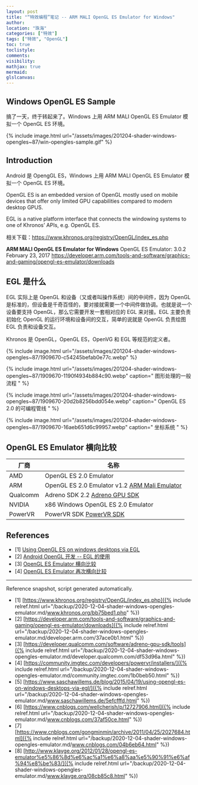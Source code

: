 ```yaml
---
layout: post
title: "“特效编程”笔记 -- ARM MALI OpenGL ES Emulator for Windows"
author:
location: "珠海"
categories: ["特效"]
tags: ["特效", "OpenGL"]
toc: true
toclistyle:
comments:
visibility:
mathjax: true
mermaid:
glslcanvas:
---
```



## Windows OpenGL ES Sample

搞了一天，终于转起来了。Windows 上用 ARM MALI OpenGL ES Emulator 模拟一个 OpenGL ES 环境。

{% include image.html url="/assets/images/201204-shader-windows-opengles~87/win-opengles-sample.gif" %}


## Introduction

Android 是 OpengGL ES，Windows 上用 ARM MALI OpenGL ES Emulator 模拟一个 OpenGL ES 环境。

OpenGL ES is an embedded version of OpenGL mostly used on mobile devices that offer only limited GPU capabilities compared to modern desktop GPUS.

EGL is a native platform interface that connects the windowing systems to one of Khronos’ APIs, e.g. OpenGL ES.

相关下载：<https://www.khronos.org/registry/OpenGL/index_es.php>

**ARM MALI OpenGL ES Emulator for Windows**
OpenGL ES Emulator: 3.0.2 February 23, 2017
<https://developer.arm.com/tools-and-software/graphics-and-gaming/opengl-es-emulator/downloads>


## EGL 是什么

EGL 实际上是 OpenGL 和设备（又或者叫操作系统）间的中间件，因为 OpenGL 是标准的，但设备是千奇百怪的，要对接就需要一个中间件做协调。也就是说一个设备要支持 OpenGL，那么它需要开发一套相对应的 EGL 来对接。EGL 主要负责初始化 OpenGL 的运行环境和设备间的交互，简单的说就是 OpenGL 负责绘图 EGL 负责和设备交互。

Khronos 是 OpenGL，OpenGL ES，OpenVG 和 EGL 等规范的定义者。

{% include image.html url="/assets/images/201204-shader-windows-opengles~87/1909670-c54245befab0e77c.webp" %}

{% include image.html url="/assets/images/201204-shader-windows-opengles~87/1909670-1190f4934b884c90.webp"
caption=" 图形处理的一般流程 " %}

{% include image.html url="/assets/images/201204-shader-windows-opengles~87/1909670-20d2b8256bdd054e.webp"
caption=" OpenGL ES 2.0 的可编程管线 " %}

{% include image.html url="/assets/images/201204-shader-windows-opengles~87/1909670-16aeb651d6c99957.webp"
caption=" 坐标系统 " %}


## OpenGL ES Emulator 横向比较

厂商 | 名称
---- | ----
AMD | OpenGL ES 2.0 Emulator
ARM | OpenGL ES 2.0 Emulator v1.2 [ARM Mali Emulator](https://developer.arm.com/tools-and-software/graphics-and-gaming/opengl-es-emulator/downloads)
Qualcomm | Adreno SDK 2.2 [Adreno GPU SDK](https://developer.qualcomm.com/software/adreno-gpu-sdk/tools)
NVIDIA | x86 Windows OpenGL ES 2.0 Emulator
PowerVR | PowerVR SDK [PowerVR SDK](https://community.imgtec.com/developers/powervr/installers/)


## References

- [1] [Using OpenGL ES on windows desktops via EGL](https://www.saschawillems.de/blog/2015/04/19/using-opengl-es-on-windows-desktops-via-egl/)
- [2] [Android OpenGL 开发 -- EGL 的使用](https://www.cnblogs.com/wellcherish/p/12727906.html)
- [3] [OpenGL ES Emulator 横向比较](https://www.cnblogs.com/gongminmin/archive/2011/04/25/2027684.html)
- [4] [OpenGL ES Emulator 再次横向比较](http://www.klayge.org/2012/01/28/opengl-es-emulator%e5%86%8d%e6%ac%a1%e6%a8%aa%e5%90%91%e6%af%94%e8%be%83/)

-----

<font class='ref_snapshot'>Reference snapshot, script generated automatically.</font>

- [1] [https://www.khronos.org/registry/OpenGL/index_es.php]({% include relref.html url="/backup/2020-12-04-shader-windows-opengles-emulator.md/www.khronos.org/bb75bed1.php" %})
- [2] [https://developer.arm.com/tools-and-software/graphics-and-gaming/opengl-es-emulator/downloads]({% include relref.html url="/backup/2020-12-04-shader-windows-opengles-emulator.md/developer.arm.com/37ace0b1.html" %})
- [3] [https://developer.qualcomm.com/software/adreno-gpu-sdk/tools]({% include relref.html url="/backup/2020-12-04-shader-windows-opengles-emulator.md/developer.qualcomm.com/df53d96a.html" %})
- [4] [https://community.imgtec.com/developers/powervr/installers/]({% include relref.html url="/backup/2020-12-04-shader-windows-opengles-emulator.md/community.imgtec.com/1b0beb50.html" %})
- [5] [https://www.saschawillems.de/blog/2015/04/19/using-opengl-es-on-windows-desktops-via-egl/]({% include relref.html url="/backup/2020-12-04-shader-windows-opengles-emulator.md/www.saschawillems.de/5efcfffd.html" %})
- [6] [https://www.cnblogs.com/wellcherish/p/12727906.html]({% include relref.html url="/backup/2020-12-04-shader-windows-opengles-emulator.md/www.cnblogs.com/37af50ce.html" %})
- [7] [https://www.cnblogs.com/gongminmin/archive/2011/04/25/2027684.html]({% include relref.html url="/backup/2020-12-04-shader-windows-opengles-emulator.md/www.cnblogs.com/04b6eb64.html" %})
- [8] [http://www.klayge.org/2012/01/28/opengl-es-emulator%e5%86%8d%e6%ac%a1%e6%a8%aa%e5%90%91%e6%af%94%e8%be%83/]({% include relref.html url="/backup/2020-12-04-shader-windows-opengles-emulator.md/www.klayge.org/08cb85c8.html" %})
